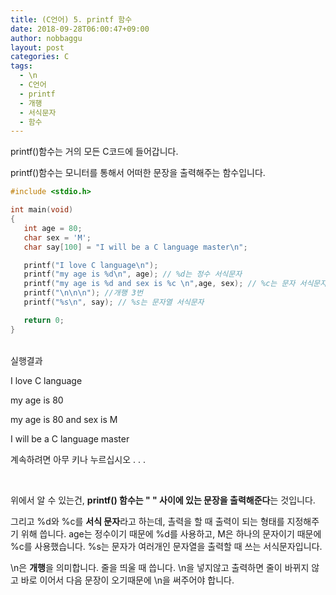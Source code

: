 ```yaml
---
title: (C언어) 5. printf 함수
date: 2018-09-28T06:00:47+09:00
author: nobbaggu
layout: post
categories: C
tags:
  - \n
  - C언어
  - printf
  - 개행
  - 서식문자
  - 함수
---
```

printf()함수는 거의 모든 C코드에 들어갑니다.

printf()함수는 모니터를 통해서 어떠한 문장을 출력해주는 함수입니다.

~~~ c
#include <stdio.h>

int main(void)
{
   int age = 80;
   char sex = 'M';
   char say[100] = "I will be a C language master\n";

   printf("I love C language\n");
   printf("my age is %d\n", age); // %d는 정수 서식문자
   printf("my age is %d and sex is %c \n",age, sex); // %c는 문자 서식문자
   printf("\n\n\n"); //개행 3번
   printf("%s\n", say); // %s는 문자열 서식문자

   return 0;
}
~~~

<br>
실행결과

I love C language

my age is 80

my age is 80 and sex is M

I will be a C language master

계속하려면 아무 키나 누르십시오 . . .

&nbsp;

위에서 알 수 있는건, **printf() 함수는 " " 사이에 있는 문장을 출력해준다**는 것입니다.

그리고 %d와 %c를 **서식 문자**라고 하는데, 촐력을 할 때 출력이 되는 형태를 지정해주기 위해 씁니다. age는 정수이기 때문에 %d를 사용하고, M은 하나의 문자이기 때문에 %c를 사용했습니다. %s는 문자가 여러개인 문자열을 출력할 때 쓰는 서식문자입니다.

\n은 **개행**을 의미합니다. 줄을 띄울 때 씁니다. \n을 넣지않고 출력하면 줄이 바뀌지 않고 바로 이어서 다음 문장이 오기때문에 \n을 써주어야 합니다.